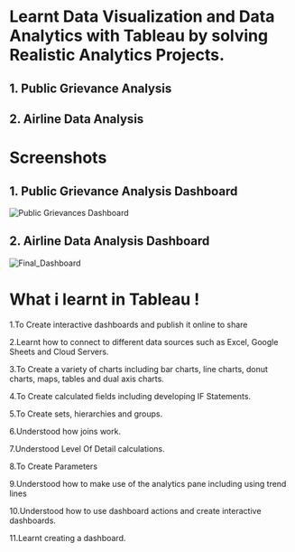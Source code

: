 # Learnt Data Visualization and Data Analytics with Tableau by solving Realistic Analytics Projects.

  ## 1. Public Grievance Analysis 
  ## 2. Airline Data Analysis
 
 
# Screenshots 

  ## 1. Public Grievance Analysis Dashboard 
  ![Public Grievances Dashboard](https://user-images.githubusercontent.com/83588611/117000147-425d1800-acfe-11eb-895d-eea29ec743db.png)
  
  ## 2. Airline Data Analysis Dashboard
  ![Final_Dashboard](https://user-images.githubusercontent.com/83588611/117292761-31dba780-ae8e-11eb-991c-ab1707002fe8.png)

# What i learnt in Tableau !

1.To Create interactive dashboards and publish it online to share

2.Learnt how to connect to different data sources such as Excel, Google Sheets and Cloud Servers.

3.To Create a variety of charts including bar charts, line charts, donut charts, maps, tables and dual axis charts.

4.To Create calculated fields including developing IF Statements.

5.To Create sets, hierarchies and groups.

6.Understood how joins work.

7.Understood Level Of Detail calculations.

8.To Create Parameters

9.Understood how to make use of the analytics pane including using trend lines

10.Understood how to use dashboard actions and create interactive dashboards.

11.Learnt creating a dashboard.

